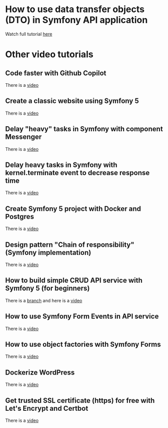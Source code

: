 # How to use data transfer objects (DTO) in Symfony API application

Watch full tutorial [here](https://youtu.be/XxIhzgGv214)

# Other video tutorials

## Code faster with Github Copilot

There is a [video](https://youtu.be/qyxJXNNvd70)

## Create a classic website using Symfony 5

There is a [video](https://youtu.be/svAxl6U8akQ)

## Delay "heavy" tasks in Symfony with component Messenger

There is a [video](https://youtu.be/UHlA5nHdCmw)

## Delay heavy tasks in Symfony with kernel.terminate event to decrease response time

There is a [video](https://youtu.be/HrQme9KUlUg)

## Create Symfony 5 project with Docker and Postgres

There is a [video](https://youtu.be/4UrPI6Y3BWA)

## Design pattern "Chain of responsibility" (Symfony implementation)

There is a [video](https://youtu.be/3KQlubIv684)

## How to build simple CRUD API service with Symfony 5 (for beginners)

There is a [branch](https://github.com/Cap-Coding/symfony_api/tree/crud_api) and here is a [video](https://youtu.be/tbXpX4dAqjg)

## How to use Symfony Form Events in API service

There is a [video](https://youtu.be/lLwx96DA_Ww)

## How to use object factories with Symfony Forms

There is a [video](https://youtu.be/chgvsi6TWM8)

## Dockerize WordPress

There is a [video](https://youtu.be/coqucs1UhMY)

## Get trusted SSL certificate (https) for free with Let's Encrypt and Certbot

There is a [video](https://youtu.be/nFDk43tAKFQ)
